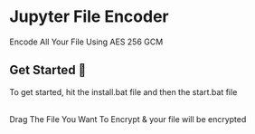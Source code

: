 
# Jupyter File Encoder  
Encode All Your File Using AES 256 GCM

## Get Started 🚀  
To get started, hit the install.bat file and then the start.bat file
<br> <br>

Drag The File You Want To Encrypt & your file will be encrypted